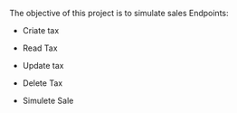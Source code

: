The objective of this project is to simulate sales
Endpoints:
- Criate tax
- Read Tax
- Update tax
- Delete Tax

- Simulete Sale
